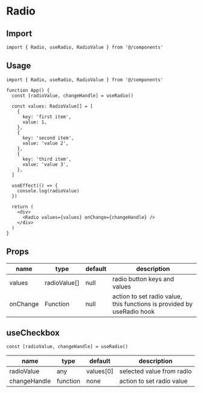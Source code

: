 # Radio

## Import

```tsx
import { Radio, useRadio, RadioValue } from '@/components'
```

## Usage

```tsx
import { Radio, useRadio, RadioValue } from '@/components'

function App() {
  const [radioValue, changeHandle] = useRadio()

  const values: RadioValue[] = [
    {
      key: 'first item',
      value: 1,
    },
    {
      key: 'second item',
      value: 'value 2',
    },
    {
      key: 'third item',
      value: 'value 3',
    },
  ]

  useEffect(() => {
    console.log(radioValue)
  })

  return (
    <div>
      <Radio values={values} onChange={changeHandle} />
    </div>
  )
}
```

## Props

| name     | type         | default | description                                                            |
| -------- | ------------ | ------- | ---------------------------------------------------------------------- |
| values   | radioValue[] | null    | radio button keys and values                                           |
| onChange | Function     | null    | action to set radio value, this functions is provided by useRadio hook |

## useCheckbox

```tsx
const [radioValue, changeHandle] = useRadio()
```

| name         | type     | default   | description               |
| ------------ | -------- | --------- | ------------------------- |
| radioValue   | any      | values[0] | selected value from radio |
| changeHandle | function | none      | action to set radio value |
